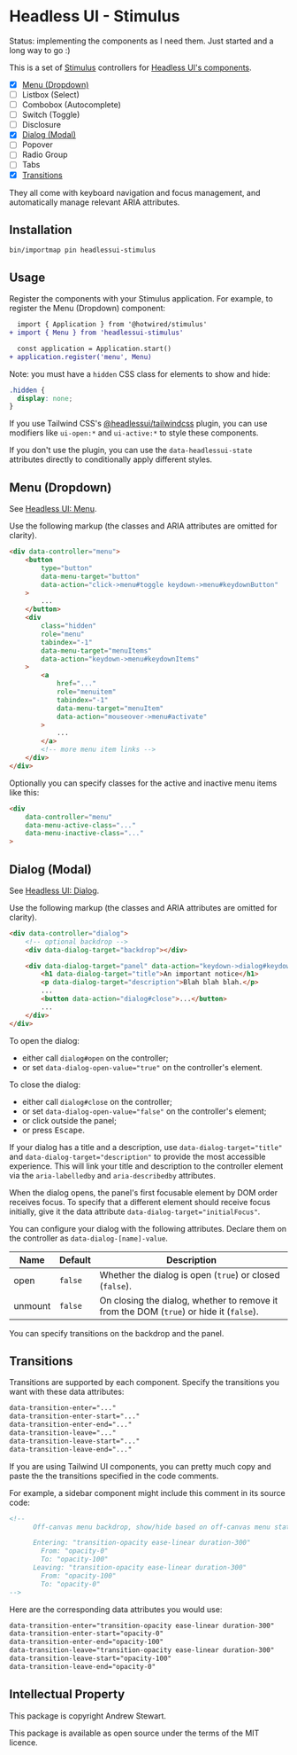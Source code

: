 # Headless UI - Stimulus

Status: implementing the components as I need them.  Just started and a long way to go :)

This is a set of [Stimulus](https://stimulus.hotwired.dev) controllers for [Headless UI's components](https://headlessui.com).

- [x] [Menu (Dropdown)](#menu-dropdown)
- [ ] Listbox (Select)
- [ ] Combobox (Autocomplete)
- [ ] Switch (Toggle)
- [ ] Disclosure
- [x] [Dialog (Modal)](#dialog-modal)
- [ ] Popover
- [ ] Radio Group
- [ ] Tabs
- [x] [Transitions](#transitions)

They all come with keyboard navigation and focus management, and automatically manage relevant ARIA attributes.


## Installation

```
bin/importmap pin headlessui-stimulus
```


## Usage

Register the components with your Stimulus application.  For example, to register the Menu (Dropdown) component:

```diff
  import { Application } from '@hotwired/stimulus'
+ import { Menu } from 'headlessui-stimulus'

  const application = Application.start()
+ application.register('menu', Menu)
```

Note: you must have a `hidden` CSS class for elements to show and hide:

```css
.hidden {
  display: none;
}
```

If you use Tailwind CSS's [@headlessui/tailwindcss](https://github.com/tailwindlabs/headlessui/tree/main/packages/%40headlessui-tailwindcss) plugin, you can use modifiers like `ui-open:*` and `ui-active:*` to style these components.

If you don't use the plugin, you can use the `data-headlessui-state` attributes directly to conditionally apply different styles.


## Menu (Dropdown)

See [Headless UI: Menu](https://headlessui.com/react/menu).

Use the following markup (the classes and ARIA attributes are omitted for clarity).

```html
<div data-controller="menu">
    <button
        type="button"
        data-menu-target="button"
        data-action="click->menu#toggle keydown->menu#keydownButton"
    >
        ...
    </button>
    <div
        class="hidden"
        role="menu"
        tabindex="-1"
        data-menu-target="menuItems"
        data-action="keydown->menu#keydownItems"
    >
        <a
            href="..."
            role="menuitem"
            tabindex="-1"
            data-menu-target="menuItem"
            data-action="mouseover->menu#activate"
        >
            ...
        </a>
        <!-- more menu item links -->
    </div>
</div>
```

Optionally you can specify classes for the active and inactive menu items like this:

```html
<div
    data-controller="menu"
    data-menu-active-class="..."
    data-menu-inactive-class="..."
>
```


## Dialog (Modal)

See [Headless UI: Dialog](https://headlessui.com/react/dialog).

Use the following markup (the classes and ARIA attributes are omitted for clarity).

```html
<div data-controller="dialog">
    <!-- optional backdrop -->
    <div data-dialog-target="backdrop"></div>

    <div data-dialog-target="panel" data-action="keydown->dialog#keydown">
        <h1 data-dialog-target="title">An important notice</h1>
        <p data-dialog-target="description">Blah blah blah.</p>
        ...
        <button data-action="dialog#close">...</button>
        ...
    </div>
</div>
```

To open the dialog:

- either call `dialog#open` on the controller;
- or set `data-dialog-open-value="true"` on the controller's element.

To close the dialog:

- either call `dialog#close` on the controller;
- or set `data-dialog-open-value="false"` on the controller's element;
- or click outside the panel;
- or press <kbd>Escape</kbd>.

If your dialog has a title and a description, use `data-dialog-target="title"` and `data-dialog-target="description"` to provide the most accessible experience.  This will link your title and description to the controller element via the `aria-labelledby` and `aria-describedby` attributes.

When the dialog opens, the panel's first focusable element by DOM order receives focus.  To specify that a different element should receive focus initially, give it the data attribute `data-dialog-target="initialFocus"`.

You can configure your dialog with the following attributes.  Declare them on the controller as `data-dialog-[name]-value`.

| Name | Default | Description |
|--|--|--|
| open | `false` | Whether the dialog is open (`true`) or closed (`false`). |
| unmount | `false` | On closing the dialog, whether to remove it from the DOM (`true`) or hide it (`false`). |

You can specify transitions on the backdrop and the panel.


## Transitions

Transitions are supported by each component.  Specify the transitions you want with these data attributes:

```html
data-transition-enter="..."
data-transition-enter-start="..."
data-transition-enter-end="..."
data-transition-leave="..."
data-transition-leave-start="..."
data-transition-leave-end="..."
```

If you are using Tailwind UI components, you can pretty much copy and paste the the transitions specified in the code comments.

For example, a sidebar component might include this comment in its source code:

```html
<!--
      Off-canvas menu backdrop, show/hide based on off-canvas menu state.

      Entering: "transition-opacity ease-linear duration-300"
        From: "opacity-0"
        To: "opacity-100"
      Leaving: "transition-opacity ease-linear duration-300"
        From: "opacity-100"
        To: "opacity-0"
-->
```

Here are the corresponding data attributes you would use:

```html
data-transition-enter="transition-opacity ease-linear duration-300"
data-transition-enter-start="opacity-0"
data-transition-enter-end="opacity-100"
data-transition-leave="transition-opacity ease-linear duration-300"
data-transition-leave-start="opacity-100"
data-transition-leave-end="opacity-0"
```


## Intellectual Property

This package is copyright Andrew Stewart.

This package is available as open source under the terms of the MIT licence.
